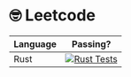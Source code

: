 # 🤓 Leetcode

| Language | Passing? |
| -------- | :------------: |
| Rust     | [![Rust Tests](https://github.com/thismat/leetcode/actions/workflows/run_tests.yml/badge.svg)](https://github.com/thismat/leetcode/actions/workflows/run_tests.yml) |
